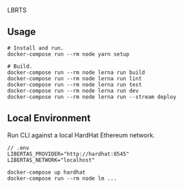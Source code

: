 LBRTS

## Usage

```
# Install and run.
docker-compose run --rm node yarn setup

# Build.
docker-compose run --rm node lerna run build
docker-compose run --rm node lerna run lint
docker-compose run --rm node lerna run test
docker-compose run --rm node lerna run dev
docker-compose run --rm node lerna run --stream deploy
```

## Local Environment

Run CLI against a local HardHat Ethereum network.

```
// .env
LIBERTAS_PROVIDER="http://hardhat:8545"
LIBERTAS_NETWORK="localhost"
```

```
docker-compose up hardhat
docker-compose run --rm node lm ...
```
